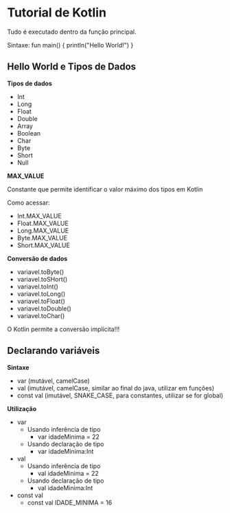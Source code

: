 
# Tutorial de Kotlin

Tudo é executado dentro da função principal.

Sintaxe: 
fun main() {
	println("Hello World!")
}

## Hello World e Tipos de Dados

**Tipos de dados**

- Int
- Long
- Float
- Double
- Array
- Boolean
- Char
- Byte
- Short
- Null

**MAX_VALUE**

Constante que permite identificar o valor máximo dos tipos em Kotlin

Como acessar:

- Int.MAX_VALUE
- Float.MAX_VALUE
- Long.MAX_VALUE
- Byte.MAX_VALUE
- Short.MAX_VALUE

**Conversão de dados**

- variavel.toByte()
- variavel.toSHort()
- variavel.toInt()
- variavel.toLong()
- variavel.toFloat()
- variavel.toDouble()
- variavel.toChar()

O Kotlin permite a conversão implícita!!!

## Declarando variáveis

**Sintaxe**

- var (mutável, camelCase)
- val (imutável, camelCase, similar ao final do java, utilizar em funções)
- const val (imutável, SNAKE_CASE, para constantes, utilizar se for global)

**Utilização**

- var
	- Usando inferência de tipo
		- var idadeMinima = 22
	- Usando declaração de tipo
		- var idadeMinima:Int
- val
	- Usando inferência de tipo
		- val idadeMinima = 22
	- Usando declaração de tipo
		- val idadeMinima:Int
- const val
	- const val IDADE_MINIMA = 16